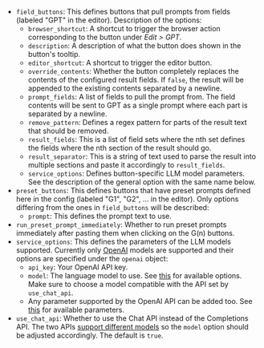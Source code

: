 -   `field_buttons`: This defines buttons that pull prompts from fields (labeled "GPT" in the editor). Description of the options:
    -   `browser_shortcut`: A shortcut to trigger the browser action corresponding to the button under _Edit > GPT_.
    -   `description`: A description of what the button does shown in the button's tooltip.
    -   `editor_shortcut`: A shortcut to trigger the editor button.
    -   `override_contents`: Whether the button completely replaces the contents of the configured result fields. If `false`, the result will be appended to the existing contents separated by a newline.
    -   `prompt_fields`: A list of fields to pull the prompt from. The field contents will be sent to GPT as a single prompt where each part is separated by a newline.
    -   `remove_pattern`: Defines a regex pattern for parts of the result text that should be removed.
    -   `result_fields`: This is a list of field sets where the nth set defines the fields where the nth section of the result should go.
    -   `result_separator`: This is a string of text used to parse the result into multiple sections and paste it accordingly to `result_fields`.
    -   `service_options`: Defines button-specific LLM model parameters. See the description of the general option with the same name below.
-   `preset_buttons`: This defines buttons that have preset prompts defined here in the config (labeled "G1", "G2", ... in the editor). Only options differing from the ones in `field_buttons` will be described:
    -   `prompt`: This defines the prompt text to use.
-   `run_preset_prompt_immediately`: Whether to run preset prompts immediately after pasting them when clicking on the G(n) buttons.
-   `service_options`: This defines the parameters of the LLM models supported. Currently only [OpenAI](https://platform.openai.com/docs/introduction/overview) models are supported and their options are specified under the `openai` object:
    -   `api_key`: Your OpenAI API key.
    -   `model`: The language model to use. See [this](https://platform.openai.com/docs/models/model-endpoint-compatibility) for available options. Make sure to choose a model compatible with the API set by `use_chat_api`.
    -   Any parameter supported by the OpenAI API can be added too. See [this](https://platform.openai.com/docs/api-reference/completions/create) for available parameters.
-   `use_chat_api`: Whether to use the Chat API instead of the Completions API. The two APIs [support different models](https://platform.openai.com/docs/models/model-endpoint-compatibility) so the `model` option should be adjusted accordingly. The default is `true`.
